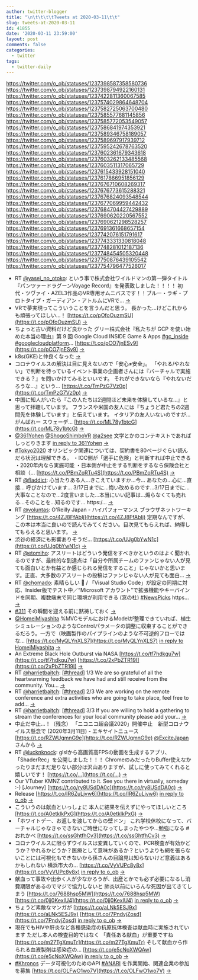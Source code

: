 ```yaml
---
author: twitter-blogger
title: "\n\t\t\t\tTweets at 2020-03-11\t\t"
slug: tweets-at-2020-03-11
id: 41855
date: '2020-03-11 23:59:00'
layout: post
comments: false
categories:
  - twitter
tags:
  - twitter-daily
---
```


https://twitter.com/o_ob/statuses/1237398587358580736 https://twitter.com/o_ob/statuses/1237398794922160131 https://twitter.com/o_ob/statuses/1237422811360067585 https://twitter.com/o_ob/statuses/1237574029864648704 https://twitter.com/o_ob/statuses/1237582725063700480 https://twitter.com/o_ob/statuses/1237585577681145856 https://twitter.com/o_ob/statuses/1237585772053549057 https://twitter.com/o_ob/statuses/1237586841974353921 https://twitter.com/o_ob/statuses/1237589346758189057 https://twitter.com/o_ob/statuses/1237589697917939712 https://twitter.com/o_ob/statuses/1237595242678763520 https://twitter.com/o_ob/statuses/1237602361679343618 https://twitter.com/o_ob/statuses/1237603262133485568 https://twitter.com/o_ob/statuses/1237603511317065729 https://twitter.com/o_ob/statuses/1237615433928151040 https://twitter.com/o_ob/statuses/1237617866951856129 https://twitter.com/o_ob/statuses/1237676710608269317 https://twitter.com/o_ob/statuses/1237676773615288321 https://twitter.com/o_ob/statuses/1237676824093548544 https://twitter.com/o_ob/statuses/1237677069959442432 https://twitter.com/o_ob/statuses/1237684704427429889 https://twitter.com/o_ob/statuses/1237690620220567552 https://twitter.com/o_ob/statuses/1237690621298528257 https://twitter.com/o_ob/statuses/1237691361668657154 https://twitter.com/o_ob/statuses/1237742076151791617 https://twitter.com/o_ob/statuses/1237743331330818048 https://twitter.com/o_ob/statuses/1237748281012187136 https://twitter.com/o_ob/statuses/1237748454505320448 https://twitter.com/o_ob/statuses/1237750876439105542 https://twitter.com/o_ob/statuses/1237754796477526017  

*   RT [@yasei_no_otoko](https://twitter.com/yasei_no_otoko): という事で株式会社ワイルドマンの第一弾タイトル『パンツァードラグーンVoyage Record』を発表致しました！！！！ 初代・ツヴァイ・AZEL3作品のVR専用オムニバスです！！ブルー・ラギ・プロトタイプ・ガーディアン・アトルムにVRで… [->](https://twitter.com/o_ob/statuses/1237398587358580736)
*   VRで夢実現ってこういうことを言うんだと思う。 長かった…けどこれからも頑張ってほしい…！ [https://t.co/pOfoOuzmSU](https://t.co/pOfoOuzmSU) [->](https://twitter.com/o_ob/statuses/1237398794922160131)
*   ちょっと古い資料だけど良かった グリー株式会社『私たちが GCP を使い始めた本当の理由』第 9 回 Google Cloud INSIDE Game & Apps [#gc_inside](https://twitter.com/search?q=%23gc_inside&src=hash) [#googlecloudplatform](https://twitter.com/search?q=%23googlecloudplatform&src=hash)… [https://t.co/pCO7jnESv9](https://t.co/pCO7jnESv9) [->](https://twitter.com/o_ob/statuses/1237422811360067585)
*   k8s(GKE)と仲良くなった [->](https://twitter.com/o_ob/statuses/1237574029864648704)
*   コロナウイルスの解決は目に見えないので「安心≠安全」。 「やれる/やれない」で判断を待っているイベント事業の企画者さんには『バーチャルで実施できる？』を問いかけてみるといいです。 それができないなら『やれないだろうな…』という… [https://t.co/TmPzG7Vz0p](https://t.co/TmPzG7Vz0p) [->](https://twitter.com/o_ob/statuses/1237582725063700480)
*   中国に知人がいたら『この人たちは2週間ほど未来を体験しているな…』と思って拝聴しています。 フランスや米国の友人には『ちょうど君たちの2週間先を体験しています』と伝えています。 イタリアの友人いないのですが…がんばれー スウェーデ… [https://t.co/ML78y1btcG](https://t.co/ML78y1btcG) [->](https://twitter.com/o_ob/statuses/1237585577681145856)
*   [@361Yohen](https://twitter.com/361Yohen) [@ShogoShimboVR](https://twitter.com/ShogoShimboVR) [@a2see](https://twitter.com/a2see) 文学とかのコンテキストであればしっとりきます [in reply to 361Yohen](https://twitter.com/361Yohen/statuses/1237582659145969664) [->](https://twitter.com/o_ob/statuses/1237585772053549057)
*   [#Tokyo2020](https://twitter.com/search?q=%23Tokyo2020&src=hash) オリンピック関連については、契約書を80ページぐらい読んだら状況は理解できる。 ・IOC側が「選手に危険」と判断すれば中止できる ・2020年内なら実施可能 ・日本側が中止をする判断をするなら保険会社と相談（… [https://t.co/PBmZoRTu4S](https://t.co/PBmZoRTu4S) [->](https://twitter.com/o_ob/statuses/1237586841974353921)
*   RT [@fladdict](https://twitter.com/fladdict): 心当たりある人…きこえていますか…今… あなたの…心に…直接… 呼びかけています… 3/17日までに…悔い改めるのです…3/17日までに…大事なことなので…2度言いました…本当にいい記事は…煽らなくても売れる…そのことを…知るのです… https:/… [->](https://twitter.com/o_ob/statuses/1237589346758189057)
*   RT [@voluntas](https://twitter.com/voluntas): O'Reilly Japan - ハイパフォーマンス ブラウザネットワーキング [https://t.co/4ZJ8FfAbIj](https://t.co/4ZJ8FfAbIj) 定期なんですが、この本は本当に良いので読んでみてください。目次見てもらえれば、納得してもらえると思います。 [->](https://twitter.com/o_ob/statuses/1237589697917939712)
*   渋谷の経済にも影響ありそうだ… [https://t.co/UJg0bYwN1c](https://t.co/UJg0bYwN1c) [->](https://twitter.com/o_ob/statuses/1237595242678763520)
*   RT [@etomiho](https://twitter.com/etomiho): アスリートはどういう発信をすべきかというのはよく聞かれるのですが、最終的な到達点は「自分や所属チームのファンじゃない人が見ても面白いとか有益とか感じられる発信をすること」じゃないかと思います。正直、大多数のアスリートの投稿はファンじゃない人が見ても面白… [->](https://twitter.com/o_ob/statuses/1237602361679343618)
*   RT [@chomado](https://twitter.com/chomado): 素晴らしい 🎀 / 「Visual Studio Code」が設定の同期に対応、Insider版でテスト中／“Microsoft アカウント”で拡張機能やキーバインドを同期、複数端末で同じ環境が利用できる (窓の杜) [#NewsPicks](https://twitter.com/search?q=%23NewsPicks&src=hash) https… [->](https://twitter.com/o_ob/statuses/1237603262133485568)
*   [#311](https://twitter.com/search?q=%23311&src=hash) その瞬間を迎える前に黙祷しておく [->](https://twitter.com/o_ob/statuses/1237603511317065729)
*   [@HomeiMiyashita](https://twitter.com/HomeiMiyashita) %MVCモデルにおけるModelが整理できていれば、植生シミュレーションのようなControlパラメータの調整に収束することができるだろう。一方で（映画製作のパイプラインのような不可逆的フローではな… [https://t.co/MyQLYnXLS7](https://t.co/MyQLYnXLS7) [in reply to HomeiMiyashita](https://twitter.com/HomeiMiyashita/statuses/1237613479906820097) [->](https://twitter.com/o_ob/statuses/1237615433928151040)
*   An Extreme Black Hole Outburst via NASA [https://t.co/tf7hdkgu7w](https://t.co/tf7hdkgu7w) [https://t.co/2xPbZTR19I](https://t.co/2xPbZTR19I) [->](https://twitter.com/o_ob/statuses/1237617866951856129)
*   RT [@harrietbaitch](https://twitter.com/harrietbaitch): [[#thread](https://twitter.com/search?q=%23thread&src=hash)] 1/3 We are so grateful of all the heartwarming feedback we have had and still receive from the community. You… [->](https://twitter.com/o_ob/statuses/1237676710608269317)
*   RT [@harrietbaitch](https://twitter.com/harrietbaitch): [[#thread](https://twitter.com/search?q=%23thread&src=hash)] 2/3 We are working on the remote conference and extra activities who are going to take place, feel free to add… [->](https://twitter.com/o_ob/statuses/1237676773615288321)
*   RT [@harrietbaitch](https://twitter.com/harrietbaitch): [[#thread](https://twitter.com/search?q=%23thread&src=hash)] 3/3 If you are willing to hold a gathering to stream the conferences for your local community please add your… [->](https://twitter.com/o_ob/statuses/1237676824093548544)
*   中止だ中止…！（残念） 「ニコニコ超会議2020」開催中止　新型コロナウイルス懸念で (2020年3月11日) - エキサイトニュース [https://t.co/RZWUgmnG9e](https://t.co/RZWUgmnG9e) [@ExciteJapan](https://twitter.com/ExciteJapan)さんから [->](https://twitter.com/o_ob/statuses/1237677069959442432)
*   RT [@lucknknock](https://twitter.com/lucknknock): glslから高画質高FPSの動画を生成するアプリ、「ShaderRec」を公開しました！！！ ChromeのみだったりBuffer使えなかったりまだまだ足りない部分は沢山ありますが、試しに使ってみてくれると嬉しいです！ [https://t.co/…](https://t.co/…) [->](https://twitter.com/o_ob/statuses/1237684704427429889)
*   Our VTuber KMNZ contributed to it. See you there in virtually, someday :-) [Journey] [https://t.co/ry8USdDA0c](https://t.co/ry8USdDA0c) [->](https://twitter.com/o_ob/statuses/1237690620220567552)
*   Release [https://t.co/IR6ZuLjvw6](https://t.co/IR6ZuLjvw6) [in reply to o_ob](https://twitter.com/o_ob/statuses/1237690620220567552) [->](https://twitter.com/o_ob/statuses/1237690621298528257)
*   こういうのは献血といっしょに 本人に結果を伝えずにやってほしいところ [https://t.co/A0etklkPxG](https://t.co/A0etklkPxG) [->](https://twitter.com/o_ob/statuses/1237691361668657154)
*   「ホワイトデー、お返しを渡してからの壁ドン」 これ学校休校になって、バーチャルじゃなきゃできないご時世になってしまったやつや…勉強になる #おれかべ [https://t.co/ssGhtfhCv3](https://t.co/ssGhtfhCv3) [->](https://twitter.com/o_ob/statuses/1237742076151791617)
*   コロナウイルスに限らずウイルスは変異していくので、PCR検査が有効かどうか？やれるかどうか？医療として意味があるか？というよりも網を張らないことには可視化もできないから孫さんの目論見は知らないけど意義はあるかもしれない 横浜市大の… [https://t.co/VyVUPc8y8x](https://t.co/VyVUPc8y8x) [in reply to o_ob](https://twitter.com/o_ob/statuses/1237691361668657154) [->](https://twitter.com/o_ob/statuses/1237743331330818048)
*   献血って事故や出歩く人が少なかろうが、出産とかでも必ず必要になるし消費期限があるのでマジで協力しないと 肺炎以前にいろんな死因が出てきてしまう [https://t.co/7688hsp5MW](https://t.co/7688hsp5MW) [https://t.co/0jj0KexIU4](https://t.co/0jj0KexIU4) [in reply to o_ob](https://twitter.com/o_ob/statuses/1237743331330818048) [->](https://twitter.com/o_ob/statuses/1237748281012187136)
*   ちょうど素敵なマンガが [https://t.co/aLNk5ESJ9x](https://t.co/aLNk5ESJ9x) [https://t.co/7PndvjZosd](https://t.co/7PndvjZosd) [in reply to o_ob](https://twitter.com/o_ob/statuses/1237748281012187136) [->](https://twitter.com/o_ob/statuses/1237748454505320448)
*   現在でもHIVや肝炎など各種感染症の抗原抗体検査は献血時に実施されています ただし本人の検査目的ではなく 「責任ある献血」が重要ですね [https://t.co/m27TgXmuTr](https://t.co/m27TgXmuTr) そして献血から作られる血液製剤は感染症の… [https://t.co/e5cNoXWQAw](https://t.co/e5cNoXWQAw) [in reply to o_ob](https://twitter.com/o_ob/statuses/1237748281012187136) [->](https://twitter.com/o_ob/statuses/1237750876439105542)
*   [#Khronos](https://twitter.com/search?q=%23Khronos&src=hash) データ可視化のためのAPI [#ANARI](https://twitter.com/search?q=%23ANARI&src=hash) を作業開始、関連企業の参加を募集 [https://t.co/OLFwO1wo7V](https://t.co/OLFwO1wo7V) [->](https://twitter.com/o_ob/statuses/1237754796477526017)